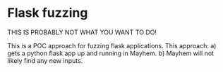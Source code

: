 # Flask fuzzing

THIS IS PROBABLY NOT WHAT YOU WANT TO DO!

This is a POC approach for fuzzing flask applications.  This approach:
a) gets a python flask app up and running in Mayhem.
b) Mayhem will not likely find any new inputs.
